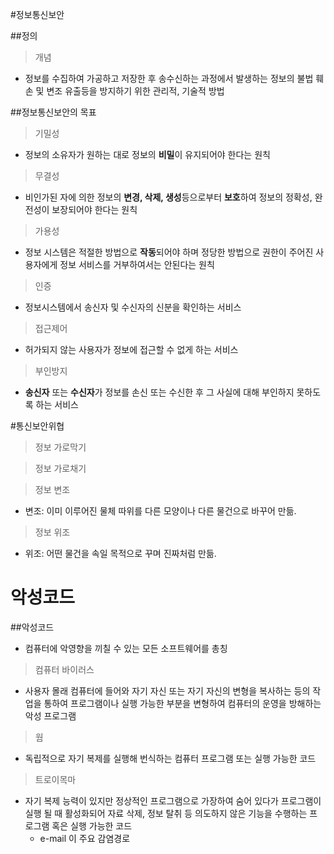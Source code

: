 #정보통신보안

##정의

> 개념

- 정보를 수집하여 가공하고 저장한 후 송수신하는 과정에서 발생하는 정보의 불법 훼손 및 변조 유출등을 방지하기 위한 관리적, 기술적 방법

##정보통신보안의 목표

> 기밀성

- 정보의 소유자가 원하는 대로 정보의 **비밀**이 유지되어야 한다는 원칙

> 무결성

- 비인가된 자에 의한 정보의 **변경, 삭제, 생성**등으로부터 **보호**하여 정보의 정확성, 완전성이 보장되어야 한다는 원칙

> 가용성

- 정보 시스템은 적절한 방법으로 **작동**되어야 하며 정당한 방법으로 권한이 주어진 사용자에게 정보 서비스를 거부하여서는 안된다는 원칙

> 인증

- 정보시스템에서 송신자 및 수신자의 신분을 확인하는 서비스

> 접근제어

- 허가되지 않는 사용자가 정보에 접근할 수 없게 하는 서비스

> 부인방지

- **송신자** 또는 **수신자**가 정보를 손신 또는 수신한 후 그 사실에 대해 부인하지 못하도록 하는 서비스

#통신보안위협

> 정보 가로막기

>정보 가로채기

>정보 변조

- 변조: 이미 이루어진 물체 따위를 다른 모양이나 다른 물건으로 바꾸어 만듦. 

> 정보 위조

- 위조: 어떤 물건을 속일 목적으로 꾸며 진짜처럼 만듦. 

# 악성코드

##악성코드

- 컴퓨터에 악영향을 끼칠 수 있는 모든 소프트웨어를 총칭

>컴퓨터 바이러스

- 사용자 몰래 컴퓨터에 들어와 자기 자신 또는 자기 자신의 변형을 복사하는 등의 작업을 통하여 프로그램이나 실행 가능한 부분을 변형하여 컴퓨터의 운영을 방해하는 악성 프로그램

>웜

- 독립적으로 자기 복제를 실행해 번식하는 컴퓨터 프로그램 또는 실행 가능한 코드

>트로이목마

- 자기 복제 능력이 있지만 정상적인 프로그램으로 가장하여 숨어 있다가 프로그램이 실행 될 때 활성화되어 자료 삭제, 정보 탈취 등 의도하지 않은 기능을 수행하는 프로그램 혹은 실행 가능한 코드
  - e-mail 이 주요 감염경로